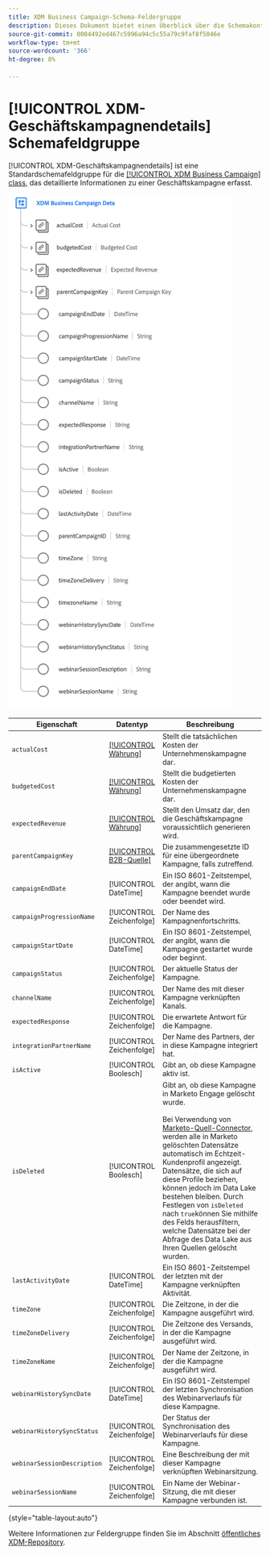 ```yaml
---
title: XDM Business Campaign-Schema-Feldergruppe
description: Dieses Dokument bietet einen Überblick über die Schemakontrollgruppe XDM Business Campaign Details .
source-git-commit: 0084492ed467c5996a94c5c55a79c9faf8f5046e
workflow-type: tm+mt
source-wordcount: '366'
ht-degree: 8%

---
```


# [!UICONTROL XDM-Geschäftskampagnendetails] Schemafeldgruppe

[!UICONTROL XDM-Geschäftskampagnendetails] ist eine Standardschemafeldgruppe für die [[!UICONTROL XDM Business Campaign] class](../../classes/b2b/business-campaign.md), das detaillierte Informationen zu einer Geschäftskampagne erfasst.

![Die Struktur der XDM Business Campaign Details -Feldergruppe, wie sie in der Benutzeroberfläche angezeigt wird](../../images/field-groups/b2b/business-campaign-details.png)

| Eigenschaft | Datentyp | Beschreibung |
| --- | --- | --- |
| `actualCost` | [[!UICONTROL Währung]](../../data-types/currency.md) | Stellt die tatsächlichen Kosten der Unternehmenskampagne dar. |
| `budgetedCost` | [[!UICONTROL Währung]](../../data-types/currency.md) | Stellt die budgetierten Kosten der Unternehmenskampagne dar. |
| `expectedRevenue` | [[!UICONTROL Währung]](../../data-types/currency.md) | Stellt den Umsatz dar, den die Geschäftskampagne voraussichtlich generieren wird. |
| `parentCampaignKey` | [[!UICONTROL B2B-Quelle]](../../data-types/b2b-source.md) | Die zusammengesetzte ID für eine übergeordnete Kampagne, falls zutreffend. |
| `campaignEndDate` | [!UICONTROL DateTime] | Ein ISO 8601-Zeitstempel, der angibt, wann die Kampagne beendet wurde oder beendet wird. |
| `campaignProgressionName` | [!UICONTROL Zeichenfolge] | Der Name des Kampagnenfortschritts. |
| `campaignStartDate` | [!UICONTROL DateTime] | Ein ISO 8601-Zeitstempel, der angibt, wann die Kampagne gestartet wurde oder beginnt. |
| `campaignStatus` | [!UICONTROL Zeichenfolge] | Der aktuelle Status der Kampagne. |
| `channelName` | [!UICONTROL Zeichenfolge] | Der Name des mit dieser Kampagne verknüpften Kanals. |
| `expectedResponse` | [!UICONTROL Zeichenfolge] | Die erwartete Antwort für die Kampagne. |
| `integrationPartnerName` | [!UICONTROL Zeichenfolge] | Der Name des Partners, der in diese Kampagne integriert hat. |
| `isActive` | [!UICONTROL Boolesch] | Gibt an, ob diese Kampagne aktiv ist. |
| `isDeleted` | [!UICONTROL Boolesch] | Gibt an, ob diese Kampagne in Marketo Engage gelöscht wurde.<br><br>Bei Verwendung von [Marketo-Quell-Connector](../../../sources/connectors/adobe-applications/marketo/marketo.md), werden alle in Marketo gelöschten Datensätze automatisch im Echtzeit-Kundenprofil angezeigt. Datensätze, die sich auf diese Profile beziehen, können jedoch im Data Lake bestehen bleiben. Durch Festlegen von `isDeleted` nach `true`können Sie mithilfe des Felds herausfiltern, welche Datensätze bei der Abfrage des Data Lake aus Ihren Quellen gelöscht wurden. |
| `lastActivityDate` | [!UICONTROL DateTime] | Ein ISO 8601-Zeitstempel der letzten mit der Kampagne verknüpften Aktivität. |
| `timeZone` | [!UICONTROL Zeichenfolge] | Die Zeitzone, in der die Kampagne ausgeführt wird. |
| `timeZoneDelivery` | [!UICONTROL Zeichenfolge] | Die Zeitzone des Versands, in der die Kampagne ausgeführt wird. |
| `timeZoneName` | [!UICONTROL Zeichenfolge] | Der Name der Zeitzone, in der die Kampagne ausgeführt wird. |
| `webinarHistorySyncDate` | [!UICONTROL DateTime] | Ein ISO 8601-Zeitstempel der letzten Synchronisation des Webinarverlaufs für diese Kampagne. |
| `webinarHistorySyncStatus` | [!UICONTROL Zeichenfolge] | Der Status der Synchronisation des Webinarverlaufs für diese Kampagne. |
| `webinarSessionDescription` | [!UICONTROL Zeichenfolge] | Eine Beschreibung der mit dieser Kampagne verknüpften Webinarsitzung. |
| `webinarSessionName` | [!UICONTROL Zeichenfolge] | Ein Name der Webinar-Sitzung, die mit dieser Kampagne verbunden ist. |

{style=&quot;table-layout:auto&quot;}

Weitere Informationen zur Feldergruppe finden Sie im Abschnitt [öffentliches XDM-Repository](https://github.com/adobe/xdm/blob/master/components/fieldgroups/campaign/campaign-details.schema.json).
